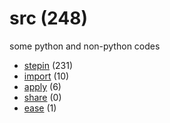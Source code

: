# src (248)
some python and non-python codes

+ [stepin](stepin/README.md) (231)
+ [import](import/README.md) (10)
+ [apply](apply/README.md) (6)
+ [share](share/README.md) (0)
+ [ease](ease/README.md) (1)

